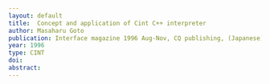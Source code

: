```yaml
---
layout: default
title:  Concept and application of Cint C++ interpreter
author: Masaharu Goto
publication: Interface magazine 1996 Aug-Nov, CQ publishing, (Japanese)
year: 1996
type: CINT
doi:
abstract:
---
```

